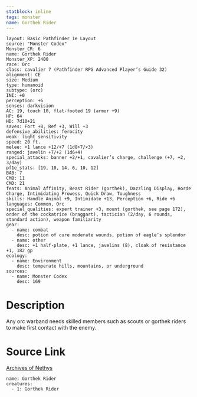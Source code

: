 ```yaml
---
statblock: inline
tags: monster
name: Gorthek Rider
---
```

```statblock
layout: Basic Pathfinder 1e Layout
source: "Monster Codex"
Monster_CR: 6
name: Gorthek Rider
Monster_XP: 2400
race: Orc
class: cavalier 7 (Pathfinder RPG Advanced Player’s Guide 32)
alignment: CE
size: Medium
type: humanoid
subtype: (orc)
INI: +0
perception: +6
senses: darkvision
AC: 19, touch 10, flat-footed 19 (armor +9)
HP: 64
HD: 7d10+21
saves: Fort +8, Ref +3, Will +3
defensive_abilities: ferocity
weak: light sensitivity
speed: 20 ft.
melee: +1 lance +12/+7 (1d8+7/×3)
ranged: javelin +7/+2 (1d6+4)
special_attacks: banner +2/+1, cavalier’s charge, challenge (+7, +2, 3/day)
pf1e_stats: [19, 10, 14, 6, 10, 12]
BAB: 7
CMB: 11
CMD: 21
feats: Animal Affinity, Beast Rider (gorthek), Dazzling Display, Horde Charge, Intimidating Prowess, Quick Draw, Toughness
skills: Handle Animal +9, Intimidate +13, Perception +6, Ride +6
languages: Common, Orc
special_qualities: expert trainer +3, mount (gorthek, see page 172), order of the cockatrice (braggart), tactician (2/day, 6 rounds, standard action), weapon familiarity
gear:
  - name: combat
    desc: potion of cure moderate wounds, potion of eagle’s splendor
  - name: other
    desc: +1 half-plate, +1 lance, javelins (8), cloak of resistance +1, 182 gp
ecology:
  - name: Environment
    desc: temperate hills, mountains, or underground
sources:
  - name: Monster Codex
    desc: 169
```
# Description
Any orc warband needs skilled members such as scouts or gorthek riders to make first contact with the enemy.
# Source Link
[Archives of Nethys](https://aonprd.com/MonsterDisplay.aspx?ItemName=Gorthek%20Rider)
```encounter-table
name: Gorthek Rider
creatures:
  - 1: Gorthek Rider
```
